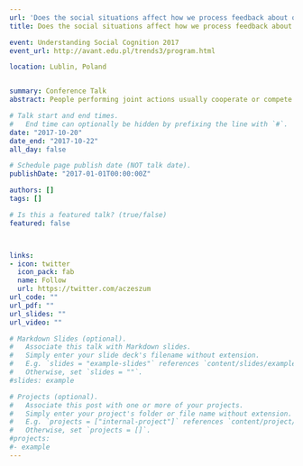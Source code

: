 ```yaml
---
url: 'Does the social situations affect how we process feedback about our actions?6'
title: Does the social situations affect how we process feedback about our actions?

event: Understanding Social Cognition 2017
event_url: http://avant.edu.pl/trends3/program.html

location: Lublin, Poland


summary: Conference Talk
abstract: People performing joint actions usually cooperate or compete to achieve their joint or individual goals. Little research has investigated the neural processes underpinning error and reward processing in these situations. In the present study, we focused on developing a new paradigm investigating interactions between neurophysiological signals as measured by EEG and monetary rewards in cooperative and competitive situations. We investigated the feedback-related negativity (FRN) and the f-P300 event-related potentials elicited by feedback. The comparison of the FRN and the f-P300 in cooperative and competitive situations for own and joint performance allows the investigation of the neurophysiological basis for understanding interactions in these social situations. Twenty pairs (N=40) of participants performed a joint four-alternative forced choice (4AFC) memory task. At the end of each trial, participants received visual feedback related to both their individual performances and the resulting monetary rewards. The feedback included individual and joint errors as well as the resulting positive, negative or neutral monetary rewards. Note, the schema of monetary rewards were dependent on the social situation, i.e., cooperative or competitive. Our preliminary results suggest that the FRN is a generic component evaluating the outcome of an action but it is not modulated by the social situation. However, f-P300, component following FRN is strongly affected by the social situation. Namely, the feedback about our actions in competitive situation elicits significantly more positive ERP responses than in cooperative situation. Moreover, response times in competitive situation are faster than in cooperative situation. Taken together, our results suggest that the behavioral (response times) and neurophysiological (f-P300) measures are modulated by social situations. Furthermore, the FRN component is strictly dependent on the action outcome but it is not modulated by social situations. These results can shed new light on the neural process underpinning error and reward processing in cooperative and competitive situations. Specifically, the behavioral results of the task analysis suggested that newly designed experiment is suitable to investigate both the FRN and the f-P300.

# Talk start and end times.
#   End time can optionally be hidden by prefixing the line with `#`.
date: "2017-10-20"
date_end: "2017-10-22"
all_day: false

# Schedule page publish date (NOT talk date).
publishDate: "2017-01-01T00:00:00Z"

authors: []
tags: []

# Is this a featured talk? (true/false)
featured: false



links:
- icon: twitter
  icon_pack: fab
  name: Follow
  url: https://twitter.com/aczeszum
url_code: ""
url_pdf: ""
url_slides: ""
url_video: ""

# Markdown Slides (optional).
#   Associate this talk with Markdown slides.
#   Simply enter your slide deck's filename without extension.
#   E.g. `slides = "example-slides"` references `content/slides/example-slides.md`.
#   Otherwise, set `slides = ""`.
#slides: example

# Projects (optional).
#   Associate this post with one or more of your projects.
#   Simply enter your project's folder or file name without extension.
#   E.g. `projects = ["internal-project"]` references `content/project/deep-learning/index.md`.
#   Otherwise, set `projects = []`.
#projects:
#- example
---
```


